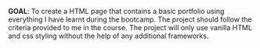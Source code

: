 **GOAL**:
To create a HTML page that contains a basic portfolio using everything I have learnt during the bootcamp. 
The project should follow the criteria provided to me in the course.
The project will only use vanilla HTML and css styling without the help of any additional frameworks. 